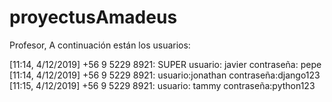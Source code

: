 # proyectusAmadeus
Profesor,
A continuación están los usuarios:

[11:14, 4/12/2019] +56 9 5229 8921: SUPER usuario: javier  contraseña: pepe
[11:14, 4/12/2019] +56 9 5229 8921: usuario:jonathan   contraseña:django123
[11:15, 4/12/2019] +56 9 5229 8921: usuario: tammy   contraseña:python123
